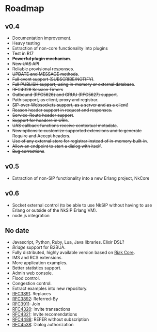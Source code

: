 # Roadmap

## v0.4

* Documentation improvement.
* Heavy testing
* Extraction of non-core functionality into plugins
* Test in R17
* ~~**Powerful plugin mechanism**~~.
* ~~New UAS API~~
* ~~Reliable provisional responses~~.
* ~~UPDATE and MESSAGE methods~~.
* ~~Full event support (SUBSCRIBE/NOTIFY)~~.
* ~~Full PUBLISH support, using in-memory or external database~~.
* ~~RFC4028 Session Timers~~
* ~~Outbound (RFC5626) and GRUU (RFC5627) support~~.
* ~~Path support, as client, proxy and registrar~~.
* ~~SIP-over-Websockets support, as a server and as a client!~~
* ~~Reason header support in request and responses.~~ 
* ~~Service-Route header support~~.
* ~~Support for headers in URIs~~.
* ~~UAS callback functions receive contextual metadata~~.
* ~~New options to customize supported extensions and to generate Require and Accept headers~~.
* ~~Use of any external store for registrar instead of in-memory built-in~~.
* ~~Allow an endpoint to start a dialog with itself~~.
* ~~Bug corrections~~.


## v0.5

* Extraction of non-SIP functionality into a new Erlang project, NkCore


## v0.6

* Socket external control (to be able to use NkSIP without having to use Erlang or outside of the NkSIP Erlang VM).
* node.js integration


## No date

* Javascript, Python, Ruby, Lua, Java libraries. Elixir DSL?
* _Bridge_ support for B2BUA.
* Fully distributed, highly available version based on [Riak Core](https://github.com/basho/riak_core).
* IMS and RCS extensions.
* More application examples.
* Better statistics support.
* Admin web console.
* Flood control.
* Congestion control.
* Extract examples into new repository.
* [RFC3891](http://tools.ietf.org/html/rfc3891): Replaces
* [RFC3892](http://tools.ietf.org/html/rfc3892): Referred-By
* [RFC3911](http://tools.ietf.org/html/rfc3903): Join
* [RFC4320](http://tools.ietf.org/html/rfc4320): Invite transactions
* [RFC4321](http://tools.ietf.org/html/rfc4321): Invite recomendations
* [RFC4488](http://tools.ietf.org/html/rfc4488): REFER without subscription
* [RFC4538](http://tools.ietf.org/html/rfc4538): Dialog authorization






